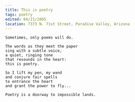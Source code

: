 ```yaml
---
title: This is poetry
tags: poetry
edited: 04/21/2005
location: 7373 N. 71st Street, Paradise Valley, Arizona
---
```


    Sometimes, only poems will do.

    The words as they meet the paper
    sing with a subtle voice,
    a quiet, ringing tone
    that resounds in the heart:
    this is poetry.

    So I lift my pen, my wand
    and conjure fair spells
    to entrance the heart
    and grant the power to fly...

    Poetry is a doorway to impossible lands.


